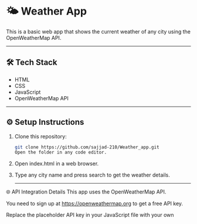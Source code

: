 # 🌤️ Weather App

This is a basic web app that shows the current weather of any city using the OpenWeatherMap API.

---

## 🛠 Tech Stack

- HTML
- CSS
- JavaScript
- OpenWeatherMap API

---
## ⚙️ Setup Instructions

1. Clone this repository:
   ```bash
   git clone https://github.com/sajjad-210/Weather_app.git
   Open the folder in any code editor.

2. Open index.html in a web browser.

3. Type any city name and press search to get the weather details.

   -------------
 🌐 API Integration Details
This app uses the OpenWeatherMap API.

You need to sign up at https://openweathermap.org to get a free API key.

Replace the placeholder API key in your JavaScript file with your own
